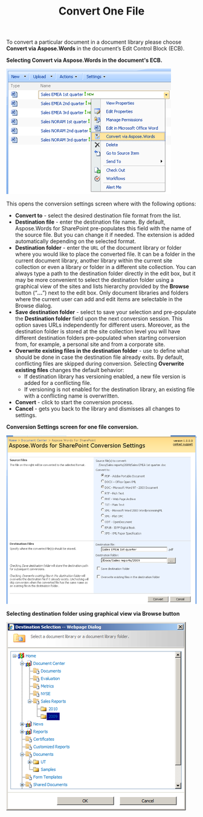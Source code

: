 ﻿---
title: Convert One File
second_title: Aspose.Words for SharePoint
articleTitle: Convert One File
linktitle: Convert One File
description: "How to convert a file from SharePoint UI using the Aspose.Words for SharePoint."
type: docs
weight: 10
url: /sharepoint/convert-one-file/
---

To convert a particular document in a document library please choose **Convert via Aspose.Words** in the document’s Edit Control Block (ECB).

**Selecting Convert via Aspose.Words in the document's ECB.** 


![todo:image_alt_text](convert-one-file-1.png)



This opens the conversion settings screen where with the following options:

- **Convert to** - select the desired destination file format from the list.
- **Destination file** - enter the destination file name. By default, Aspose.Words for SharePoint pre-populates this field with the name of the source file. But you can change it if needed. The extension is added automatically depending on the selected format.
- **Destination folder** - enter the `URL` of the document library or folder where you would like to place the converted file. It can be a folder in the current document library, another library within the current site collection or even a library or folder in a different site collection. You can always type a path to the destination folder directly in the edit box, but it may be more convenient to select the destination folder using a graphical view of the sites and lists hierarchy provided by the **Browse** button (“**...**”) next to the edit box. Only document libraries and folders where the current user can add and edit items are selectable in the Browse dialog.
- **Save destination folder** - select to save your selection and pre-populate the **Destination folder** field upon the next conversion session. This option saves URLs independently for different users. Moreover, as the destination folder is stored at the site collection level you will have different destination folders pre-populated when starting conversion from, for example, a personal site and from a corporate site.
- **Overwrite existing files in the destination folder** - use to define what should be done in case the destination file already exits. By default, conflicting files are skipped during conversion. Selecting **Overwrite existing files** changes the default behavior:
  - If destination library has versioning enabled, a new file version is added for a conflicting file.
  - If versioning is not enabled for the destination library, an existing file with a conflicting name is overwritten.
- **Convert** - click to start the conversion process.
- **Cancel** - gets you back to the library and dismisses all changes to settings.

**Conversion Settings screen for one file conversion.** 

![todo:image_alt_text](convert-one-file-2.png)



**Selecting destination folder using graphical view via Browse button** 

![todo:image_alt_text](convert-one-file-3.png)
